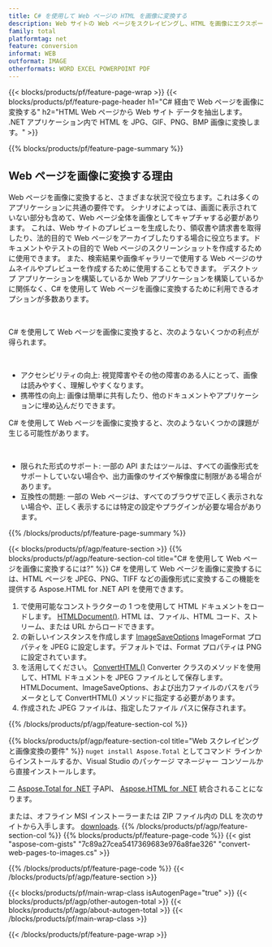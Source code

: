 ```yaml
---
title: C# を使用して Web ページの HTML を画像に変換する
description: Web サイトの Web ページをスクレイピングし、HTML を画像にエクスポートします。 Web サイトのデータを JPEG、PNG、GIF、BMP などにスクレイピングする .NET アプリケーションを開発します。 
family: total
platformtag: net
feature: conversion
informat: WEB
outformat: IMAGE
otherformats: WORD EXCEL POWERPOINT PDF
---
```

{{< blocks/products/pf/feature-page-wrap >}}
{{< blocks/products/pf/feature-page-header h1="C# 経由で Web ページを画像に変換する" h2="HTML Web ページから Web サイト データを抽出します。 .NET アプリケーション内で HTML を JPG、GIF、PNG、BMP 画像に変換します。" >}}

{{% blocks/products/pf/feature-page-summary %}}

<h2 class="heading-border">Web ページを画像に変換する理由</h2>
<p>Web ページを画像に変換すると、さまざまな状況で役立ちます。これは多くのアプリケーションに共通の要件です。 シナリオによっては、画面に表示されていない部分も含めて、Web ページ全体を画像としてキャプチャする必要があります。 これは、Web サイトのプレビューを生成したり、領収書や請求書を取得したり、法的目的で Web ページをアーカイブしたりする場合に役立ちます。ドキュメントやテストの目的で Web ページのスクリーンショットを作成するために使用できます。 また、検索結果や画像ギャラリーで使用する Web ページのサムネイルやプレビューを作成するために使用することもできます。 デスクトップ アプリケーションを構築しているか Web アプリケーションを構築しているかに関係なく、C# を使用して Web ページを画像に変換するために利用できるオプションが多数あります。</p><br />

<p>C# を使用して Web ページを画像に変換すると、次のようないくつかの利点が得られます。</p><br />
<ul>
<li>アクセシビリティの向上: 視覚障害やその他の障害のある人にとって、画像は読みやすく、理解しやすくなります。</li>
<li>携帯性の向上: 画像は簡単に共有したり、他のドキュメントやアプリケーションに埋め込んだりできます。</li>
</ul>
<p>C# を使用して Web ページを画像に変換すると、次のようないくつかの課題が生じる可能性があります。</p><br />
<ul>
<li>限られた形式のサポート: 一部の API またはツールは、すべての画像形式をサポートしていない場合や、出力画像のサイズや解像度に制限がある場合があります。</li>
<li>互換性の問題: 一部の Web ページは、すべてのブラウザで正しく表示されない場合や、正しく表示するには特定の設定やプラグインが必要な場合があります。</li>
</ul>
{{% /blocks/products/pf/feature-page-summary  %}}

{{< blocks/products/pf/agp/feature-section >}}
{{% blocks/products/pf/agp/feature-section-col title="C# を使用して Web ページを画像に変換するには?" %}}
C# を使用して Web ページを画像に変換するには、HTML ページを JPEG、PNG、TIFF などの画像形式に変換するこの機能を提供する Aspose.HTML for .NET API を使用できます。</p>

1. で使用可能なコンストラクターの 1 つを使用して HTML ドキュメントをロードします。 [HTMLDocument()](https://reference.aspose.com/html/net/aspose.html/htmldocument/). HTML は、ファイル、HTML コード、ストリーム、または URL からロードできます。
2. の新しいインスタンスを作成します [ImageSaveOptions](https://reference.aspose.com/html/net/aspose.html.saving/imagesaveoptions/) ImageFormat プロパティを JPEG に設定します。デフォルトでは、Format プロパティは PNG に設定されています。
3. を活用してください。 [ConvertHTML()](https://reference.aspose.com/html/net/aspose.html.converters/converter/converthtml/) Converter クラスのメソッドを使用して、HTML ドキュメントを JPEG ファイルとして保存します。 HTMLDocument、ImageSaveOptions、および出力ファイルのパスをパラメータとして ConvertHTML() メソッドに指定する必要があります。
4. 作成された JPEG ファイルは、指定したファイル パスに保存されます。
 
{{% /blocks/products/pf/agp/feature-section-col %}}

{{% blocks/products/pf/agp/feature-section-col title="Web スクレイピングと画像変換の要件" %}}
``nuget install Aspose.Total`` としてコマンド ラインからインストールするか、Visual Studio のパッケージ マネージャー コンソールから直接インストールします。

二 [Aspose.Total for .NET](https://products.aspose.com/total/net/) 子API、 [Aspose.HTML for .NET](https://products.aspose.com/html/net/) 統合されることになります。

または、オフライン MSI インストーラーまたは ZIP ファイル内の DLL を次のサイトから入手します。 [downloads](https://releases.aspose.com/total/net).
{{% /blocks/products/pf/agp/feature-section-col %}}
{{% blocks/products/pf/feature-page-code %}}
{{< gist "aspose-com-gists" "7c89a27cea5417369683e976a8fae326" "convert-web-pages-to-images.cs" >}}

{{% /blocks/products/pf/feature-page-code %}}
{{< /blocks/products/pf/agp/feature-section >}}

{{< blocks/products/pf/main-wrap-class isAutogenPage="true" >}}
{{< blocks/products/pf/agp/other-autogen-total >}}
{{< blocks/products/pf/agp/about-autogen-total >}}
{{< /blocks/products/pf/main-wrap-class >}}

{{< /blocks/products/pf/feature-page-wrap >}}